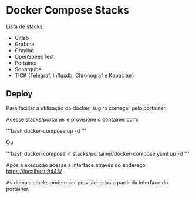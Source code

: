 # Docker Compose Stacks

Lista de stacks:

- Gitlab
- Grafana
- Graylog
- OpenSpeedTest
- Portainer
- Sonarqube
- TICK (Telegraf, Influxdb, Chronograf e Kapacitor)

## Deploy

Para faciliar a utilização do docker, sugiro começar pelo portainer.

Acesse stacks/portainer e provisione o container com:

'''bash
    docker-compose up -d
'''

Ou

'''bash
    docker-compose -f stacks/portainer/docker-compose.yaml up -d
'''

Após a execução acesse a interface através do endereço: <https://localhost:9443/>

As demais stacks podem ser provisionadas a partir da interface do portainer.
